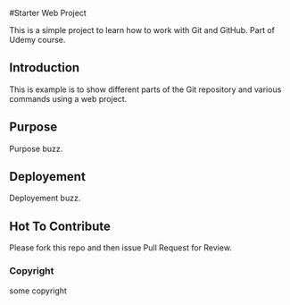 #Starter Web Project 

This is a simple project to learn how to work with Git and GitHub. Part of Udemy course. 

## Introduction

This is example is to show different parts of the Git repository and various commands using a web project.

## Purpose

Purpose buzz.

## Deployement

Deployement buzz. 

## Hot To Contribute

Please fork this repo and then issue Pull Request for Review. 

### Copyright 
some copyright

